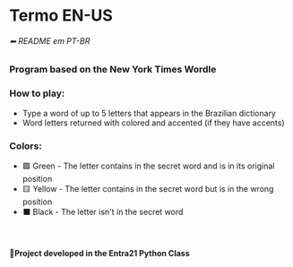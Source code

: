 <h1> Termo EN-US</h1>
<h6 href=“https://github.com/Flyinng/Termo/blob/main/README-PT-BR.md“> ⬅ README em PT-BR </h6>

### Program based on the New York Times Wordle
### How to play:
   - Type a word of up to 5 letters that appears in the Brazilian dictionary
   - Word letters returned with colored and accented (if they have accents)
### Colors:
   - 🟩 Green - The letter contains in the secret word and is in its original position
   - 🟨 Yellow - The letter contains in the secret word but is in the wrong position
   - ⬛ Black - The letter isn't in the secret word


<br>
<h4> 📜Project developed in the Entra21 Python Class</h4>
